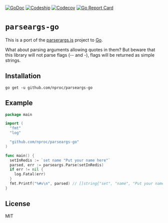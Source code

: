 [![GoDoc](https://img.shields.io/badge/godoc-reference-blue.svg?style=flat-square)](https://godoc.org/github.com/nproc/parseargs-go)
[![Codeship](https://img.shields.io/codeship/173b62f0-bcc9-0133-0239-6e8926ac3d5c/master.svg?style=flat-square)](https://codeship.com/projects/136367)
[![Codecov](https://img.shields.io/codecov/c/github/nproc/parseargs-go/master.svg?style=flat-square)](https://codecov.io/github/nproc/parseargs-go)
[![Go Report Card](https://img.shields.io/badge/go_report-A+-brightgreen.svg?style=flat-square)](https://goreportcard.com/report/github.com/nproc/parseargs-go)

# `parseargs-go`

This is a port of the [parserargs.js](https://github.com/txgruppi/parseargs.js) project to [Go](https://golang.org).

What about parsing arguments allowing quotes in them? But beware that this library will not parse flags (-- and -), flags will be returned as simple strings.

## Installation

`go get -u github.com/nproc/parseargs-go`

## Example

```go
package main

import (
  "fmt"
  "log"

  "github.com/nproc/parseargs-go"
)

func main() {
  setInRedis := `set name "Put your name here"`
  parsed, err := parseargs.Parse(setInRedis)
  if err != nil {
    log.Fatal(err)
  }
  fmt.Printf("%#v\n", parsed) // []string{"set", "name", "Put your name here"}
}
```

## License

MIT
